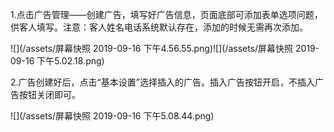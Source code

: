 1.点击广告管理——创建广告，填写好广告信息，页面底部可添加表单选项问题，供客人填写。注意：客人姓名电话系统默认存在，添加的时候无需再次添加。

![](/assets/屏幕快照 2019-09-16 下午4.56.55.png)![](/assets/屏幕快照 2019-09-16 下午5.02.18.png)

2.广告创建好后，点击“基本设置”选择插入的广告。插入广告按钮开启，不插入广告按钮关闭即可。

![](/assets/屏幕快照 2019-09-16 下午5.08.44.png)

